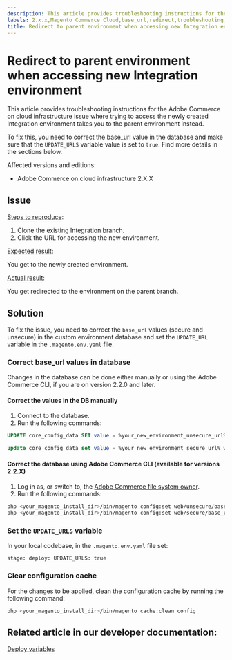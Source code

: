 ```yaml
---
description: This article provides troubleshooting instructions for the Adobe Commerce on cloud infrastructure issue where trying to access the newly created Integration environment takes you to the parent environment instead.
labels: 2.x.x,Magento Commerce Cloud,base_url,redirect,troubleshooting,Adobe Commerce,cloud infrastructure
title: Redirect to parent environment when accessing new Integration environment
---
```


# Redirect to parent environment when accessing new Integration environment

This article provides troubleshooting instructions for the Adobe Commerce on cloud infrastructure issue where trying to access the newly created Integration environment takes you to the parent environment instead.

To fix this, you need to correct the base\_url value in the database and make sure that the `UPDATE_URLS` variable value is set to `true`. Find more details in the sections below.

Affected versions and editions:

* Adobe Commerce on cloud infrastructure 2.X.X

## Issue

<u>Steps to reproduce</u>:

1. Clone the existing Integration branch.
1. Click the URL for accessing the new environment.

<u>Expected result</u>:

You get to the newly created environment.

<u>Actual result</u>:

You get redirected to the environment on the parent branch.

## Solution

To fix the issue, you need to correct the `base_url` values (secure and unsecure) in the custom environment database and set the `UPDATE_URL` variable in the `.magento.env.yaml` file.

### Correct base\_url values in database

Changes in the database can be done either manually or using the Adobe Commerce CLI, if you are on version 2.2.0 and later.

#### Correct the values in the DB manually

1. Connect to the database.
1. Run the following commands:

```sql    
UPDATE core_config_data SET value = %your_new_environment_unsecure_url% WHERE path="web/unsecure/base_url"    
```
```sql
update core_config_data set value = %your_new_environment_secure_url% where path="web/secure/base_url"
```      

#### Correct the database using Adobe Commerce CLI (available for versions 2.2.X)

1. Log in as, or switch to, the [Adobe Commerce file system owner](https://devdocs.magento.com/guides/v2.2/install-gde/prereq/apache-user.html).
1. Run the following commands:

```bash    
php <your_magento_install_dir>/bin/magento config:set web/unsecure/base_url http://example.com    
php <your_magento_install_dir>/bin/magento config:set web/secure/base_url https://example.com
```    

### Set the `UPDATE_URLS` variable

In your local codebase, in the `.magento.env.yaml` file set:

 `stage:
    deploy:
        UPDATE_URLS: true`

### Clear configuration cache

For the changes to be applied, clean the configuration cache by running the following command:

```bash
php <your_magento_install_dir>/bin/magento cache:clean config
```

## Related article in our developer documentation:

 [Deploy variables](https://devdocs.magento.com/guides/v2.2/cloud/env/variables-deploy.html#update_urls)